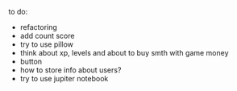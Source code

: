 to do:  
- refactoring
- add count score
- try to use pillow
- think about xp, levels and about to buy smth with game money
- button
- how to store info about users?
- try to use jupiter notebook
